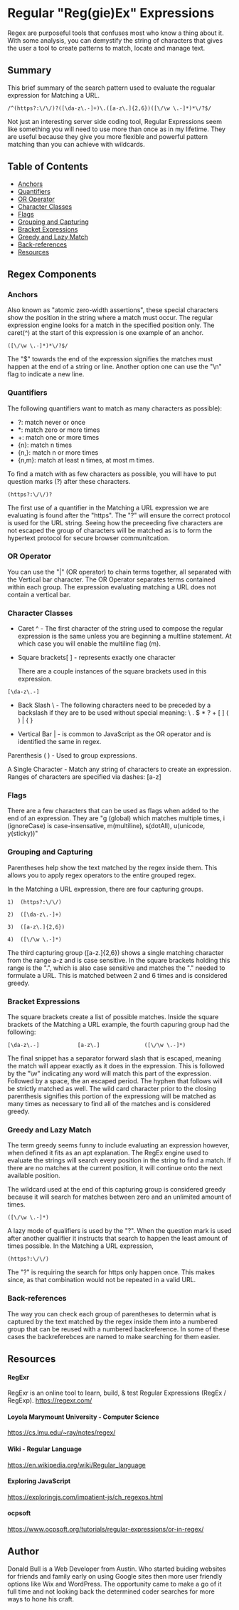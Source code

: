 # Regular "Reg(gie)Ex" Expressions

Regex are purposeful tools that confuses most who know a thing about it. With some analysis, you can demystify the string of characters that gives the user a tool to create patterns to match, locate and manage text.

## Summary

This brief summary of the search pattern used to evaluate the regualar expression for Matching a URL.

```
/^(https?:\/\/)?([\da-z\.-]+)\.([a-z\.]{2,6})([\/\w \.-]*)*\/?$/
```

Not just an interesting server side coding tool, Regular Expressions seem like something you will need to use more than once as in my lifetime. They are useful because they give you more flexible and powerful pattern matching than you can achieve with wildcards.

## Table of Contents

- [Anchors](#anchors)
- [Quantifiers](#quantifiers)
- [OR Operator](#or-operator)
- [Character Classes](#character-classes)
- [Flags](#flags)
- [Grouping and Capturing](#grouping-and-capturing)
- [Bracket Expressions](#bracket-expressions)
- [Greedy and Lazy Match](#greedy-and-lazy-match)
- [Back-references](#back-references)
- [Resources](#resources)

## Regex Components

### Anchors

Also known as "atomic zero-width assertions", these special characters show the position in the string where a match must occur. The regular expression engine looks for a match in the specified position only. The caret(^) at the start of this expression is one example of an anchor.

```
([\/\w \.-]*)*\/?$/
```

The "$" towards the end of the expression signifies the matches must happen at the end of a string or line. Another option one can use the "\n" flag to indicate a new line.

### Quantifiers

The following quantifiers want to match as many characters as possible):

- ?: match never or once
- \*: match zero or more times
- +: match one or more times
- {n}: match n times
- {n,}: match n or more times
- {n,m}: match at least n times, at most m times.

To find a match with as few characters as possible, you will have to put question marks (?) after these characters.

```
(https?:\/\/)?
```

The first use of a quantifier in the Matching a URL expression we are evaluating is found after the "https". The "?" will ensure the correct protocol is used for the URL string. Seeing how the preceeding five characters are not escaped the group of characters will be matched as is to form the hypertext protocol for secure browser communitcation.

### OR Operator

You can use the "|" (OR operator) to chain terms together, all separated with the Vertical bar character. The OR Operator separates terms contained within each group. The expression evaluating matching a URL does not contain a vertical bar.

### Character Classes

- Caret ^ - The first character of the string used to compose the regular expression is the same unless you are beginning a multline statement. At which case you will enable the multiline flag (m).

- Square brackets[ ] - represents exactly one character

  There are a couple instances of the square brackets used in this expression.

```
[\da-z\.-]
```

- Back Slash \ - The following characters need to be preceded by a backslash if they are to be used without special meaning:
  \ . $ \* ? + [ ] ( ) | { }

- Vertical Bar | - is common to JavaScript as the OR operator and is identified the same in regex.

Parenthesis ( ) - Used to group expressions.

A Single Character - Match any string of characters to create an expression. Ranges of characters are specified via dashes: [a-z]

### Flags

There are a few characters that can be used as flags when added to the end of an expression. They are "g (global) which matches multiple times, i (ignoreCase) is case-insensative, m(multiline), s(dotAll), u(unicode, y(sticky))"

### Grouping and Capturing

Parentheses help show the text matched by the regex inside them. This allows you to apply regex operators to the entire grouped regex.

In the Matching a URL expression, there are four capturing groups.

```
1)  (https?:\/\/)
```

```
2)  ([\da-z\.-]+)
```

```
3)  ([a-z\.]{2,6})
```

```
4)  ([\/\w \.-]*)
```

The third capturing group ([a-z\.]{2,6}) shows a single matching character from the range a-z and is case sensitive. In the square brackets holding this range is the "\.", which is also case sensitive and matches the "." needed to formulate a URL. This is matched between 2 and 6 times and is considered greedy.

### Bracket Expressions

The square brackets create a list of possible matches. Inside the square brackets of the Matching a URL example, the fourth capuring group had the following:

```
[\da-z\.-]            [a-z\.]              ([\/\w \.-]*)
```

The final snippet has a separator forward slash that is escaped, meaning the match will appear exactly as it does in the expression. This is followed by the "\w" indicating any word will match this part of the expression. Followed by a space, the an escaped period. The hyphen that follows will be strictly matched as well. The wild card character prior to the closing parenthesis signifies this portion of the expressiong will be matched as many times as necessary to find all of the matches and is considered greedy.

### Greedy and Lazy Match

The term greedy seems funny to include evaluating an expression however, when defined it fits as an apt explanation. The RegEx engine used to evaluate the strings will search every position in the string to find a match. If there are no matches at the current position, it will continue onto the next available position.

The wildcard used at the end of this capturing group is considered greedy because it will search for matches between zero and an unlimited amount of times.

```
([\/\w \.-]*)
```

A lazy mode of qualifiers is used by the "?". When the question mark is used after another qualifier it instructs that search to happen the least amount of times possible. In the Matching a URL expression,

```
(https?:\/\/)
```

The "?" is requiring the search for https only happen once. This makes since, as that combination would not be repeated in a valid URL.

### Back-references

The way you can check each group of parentheses to determin what is captured by the text matched by the regex inside them into a numbered group that can be reused with a numbered backreference. In some of these cases the backreferebces are named to make searching for them easier.

## Resources

#### RegExr

RegExr is an online tool to learn, build, & test Regular Expressions (RegEx / RegExp).
https://regexr.com/

#### Loyola Marymount University - Computer Science

https://cs.lmu.edu/~ray/notes/regex/

#### Wiki - Regular Language

https://en.wikipedia.org/wiki/Regular_language

#### Exploring JavaScript

https://exploringjs.com/impatient-js/ch_regexps.html

#### ocpsoft

https://www.ocpsoft.org/tutorials/regular-expressions/or-in-regex/

## Author

Donald Bull is a Web Developer from Austin. Who started buiding websites for friends and family early on using Google sites then more user friendly options like Wix and WordPress. The opportunity came to make a go of it full time and not looking back the determined coder searches for more ways to hone his craft.
